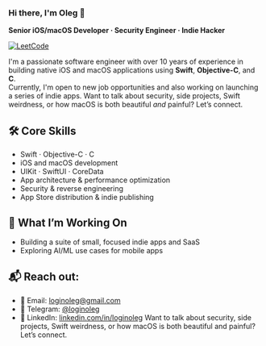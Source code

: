### Hi there, I'm Oleg 👋

**Senior iOS/macOS Developer · Security Engineer · Indie Hacker**

[![LeetCode](https://badges.peiyuan.ch/leetcode/loginov/solved?logo=leetcode&label=LeetCode&style=flat-rounded&color=blue)](https://leetcode.com/loginov/)

I'm a passionate software engineer with over 10 years of experience in building native iOS and macOS applications using **Swift**, **Objective-C**, and **C**.  
Currently, I'm open to new job opportunities and also working on launching a series of indie apps. Want to talk about security, side projects, Swift weirdness, or how macOS is both beautiful *and* painful? Let’s connect.


## 🛠️ Core Skills

- Swift · Objective-C · C
- iOS and macOS development
- UIKit · SwiftUI · CoreData
- App architecture & performance optimization
- Security & reverse engineering
- App Store distribution & indie publishing


## 🚀 What I’m Working On

- Building a suite of small, focused indie apps and SaaS
- Exploring AI/ML use cases for mobile apps


## 📬 Reach out:
- 📧 Email: loginoleg@gmail.com
- 💬 Telegram: [@loginoleg](https://t.me/loginoleg)
- 💼 LinkedIn: [linkedin.com/in/loginoleg](https://linkedin.com/in/loginoleg)
Want to talk about security, side projects, Swift weirdness, or how macOS is both beautiful and painful? Let’s connect.
